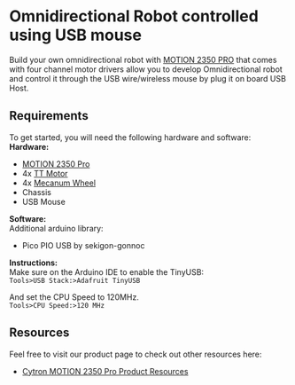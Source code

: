 # Omnidirectional Robot controlled using USB mouse
Build your own omnidirectional robot with [MOTION 2350 PRO](https://cytron.io/p-motion-2350-pro) that comes with four channel motor drivers allow you to develop Omnidirectional robot and control it through the USB wire/wireless mouse by plug it on board USB Host.    

## Requirements  
To get started, you will need the following hardware and software:  
**Hardware:**  
* [MOTION 2350 Pro](https://cytron.io/p-motion-2350-pro)  
* 4x [TT Motor](https://cytron.io/p-3v-6v-dual-axis-tt-gear-motor)  
* 4x [Mecanum Wheel](https://cytron.io/p-mecanum-wheel-set-for-tt-motor)  
* Chassis
* USB Mouse

**Software:**  
Additional arduino library:
* Pico PIO USB by sekigon-gonnoc  

**Instructions:**  
Make sure on the Arduino IDE to enable the TinyUSB:  
`Tools>USB Stack:>Adafruit TinyUSB`  

And set the CPU Speed to 120MHz.  
`Tools>CPU Speed:>120 MHz ` 

## Resources 
Feel free to visit our product page to check out other resources here:  
* [Cytron MOTION 2350 Pro Product Resources](https://cytron.io/p-motion-2350-pro#tab-resource)  
